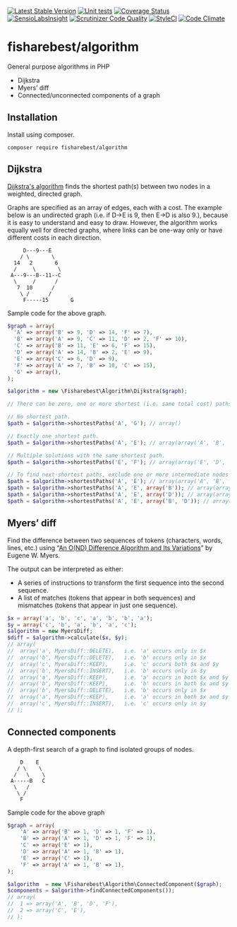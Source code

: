 [![Latest Stable Version](https://poser.pugx.org/fisharebest/algorithm/v/stable.svg)](https://packagist.org/packages/fisharebest/algorithm)
[![Unit tests](https://github.com/fisharebest/algorithm/actions/workflows/phpunit.yaml/badge.svg)](https://github.com/fisharebest/algorithm/actions/workflows/phpunit.yaml)
[![Coverage Status](https://coveralls.io/repos/fisharebest/algorithm/badge.svg?branch=main)](https://coveralls.io/r/fisharebest/algorithm?branch=main)
[![SensioLabsInsight](https://insight.symfony.com/projects/4997a2c6-fb22-433e-92c5-ae7285f1a5a0/mini.png)](https://insight.symfony.com/projects/4997a2c6-fb22-433e-92c5-ae7285f1a5a0)
[![Scrutinizer Code Quality](https://scrutinizer-ci.com/g/fisharebest/algorithm/badges/quality-score.png?b=main)](https://scrutinizer-ci.com/g/fisharebest/algorithm/?branch=main)
[![StyleCI](https://github.styleci.io/repos/30823747/shield)](https://github.styleci.io/repos/30823747)
[![Code Climate](https://codeclimate.com/github/fisharebest/algorithm/badges/gpa.svg)](https://codeclimate.com/github/fisharebest/algorithm)

# fisharebest/algorithm

General purpose algorithms in PHP

* Dijkstra
* Myers’ diff
* Connected/unconnected components of a graph

## Installation

Install using composer.

```
composer require fisharebest/algorithm
```


## Dijkstra

[Dijkstra's algorithm](https://en.wikipedia.org/wiki/Dijkstra%27s_algorithm) finds the
shortest path(s) between two nodes in a weighted, directed graph.

Graphs are specified as an array of edges, each with a cost.  The example below is
an undirected graph (i.e. if D→E is 9, then E→D is also 9.), because it is easy to
understand and easy to draw.  However, the algorithm works equally well for directed
graphs, where links can be one-way only or have different costs in each direction.
```
     D---9---E
    / \       \
  14   2       6
  /     \       \
 A---9---B--11--C
  \     /      /
   7  10      /
    \ /      /
     F-----15       G
```

Sample code for the above graph.

``` php
$graph = array(
  'A' => array('B' => 9, 'D' => 14, 'F' => 7),
  'B' => array('A' => 9, 'C' => 11, 'D' => 2, 'F' => 10),
  'C' => array('B' => 11, 'E' => 6, 'F' => 15),
  'D' => array('A' => 14, 'B' => 2, 'E' => 9),
  'E' => array('C' => 6, 'D' => 9),
  'F' => array('A' => 7, 'B' => 10, 'C' => 15),
  'G' => array(),
);

$algorithm = new \Fisharebest\Algorithm\Dijkstra($graph);

// There can be zero, one or more shortest (i.e. same total cost) paths.

// No shortest path.
$path = $algorithm->shortestPaths('A', 'G'); // array()

// Exactly one shortest path.
$path = $algorithm->shortestPaths('A', 'E'); // array(array('A', 'B', 'D', 'E'))

// Multiple solutions with the same shortest path.
$path = $algorithm->shortestPaths('E', 'F'); // array(array('E', 'D', 'B', 'F'), array('E', 'C', 'F'))

// To find next-shortest paths, exclude one or more intermediate nodes from the shortest path.
$path = $algorithm->shortestPaths('A', 'E'); // array(array('A', 'B', 'D', 'E'))
$path = $algorithm->shortestPaths('A', 'E', array('B')); // array(array('A', 'B', 'D', 'E'))
$path = $algorithm->shortestPaths('A', 'E', array('D')); // array(array('A', 'B', 'C', 'E'))
$path = $algorithm->shortestPaths('A', 'E', array('B', 'D')); // array(array('A', 'F', 'C', 'E'))
```

## Myers’ diff

Find the difference between two sequences of tokens (characters, words, lines, etc.) using
“[An O(ND) Difference Algorithm and Its Variations](http://citeseerx.ist.psu.edu/viewdoc/summary?doi=10.1.1.4.6927)”
by Eugene W. Myers.

The output can be interpreted as either:

* A series of instructions to transform the first sequence into the second sequence.
* A list of matches (tokens that appear in both sequences) and mismatches (tokens that appear in
just one sequence).

``` php
$x = array('a', 'b', 'c', 'a', 'b', 'b', 'a');
$y = array('c', 'b', 'a', 'b', 'a', 'c');
$algorithm = new MyersDiff;
$diff = $algorithm->calculate($x, $y);
// array(
//  array('a', MyersDiff::DELETE),   i.e. 'a' occurs only in $x
//  array('b', MyersDiff::DELETE),   i.e. 'b' occurs only in $x
//  array('c', MyersDiff::KEEP),     i.e. 'c' occurs both $x and $y
//  array('b', MyersDiff::INSERT),   i.e. 'b' occurs only in $y
//  array('a', MyersDiff::KEEP),     i.e. 'a' occurs in both $x and $y
//  array('b', MyersDiff::KEEP),     i.e. 'b' occurs in both $x and $y
//  array('b', MyersDiff::DELETE),   i.e. 'b' occurs only in $x
//  array('a', MyersDiff::KEEP),     i.e. 'a' occurs in both $x and $y
//  array('c', MyersDiff::INSERT),   i.e. 'c' occurs only in $y
// );
```
## Connected components

A depth-first search of a graph to find isolated groups of nodes.

```
    D    E
   / \    \
  /   \    \
 A-----B   C
  \   /
   \ /
    F
```

Sample code for the above graph

```php
$graph = array(
	'A' => array('B' => 1, 'D' => 1, 'F' => 1),
	'B' => array('A' => 1, 'D' => 1, 'F' => 1),
	'C' => array('E' => 1),
	'D' => array('A' => 1, 'B' => 1),
	'E' => array('C' => 1),
	'F' => array('A' => 1, 'B' => 1),
);

$algorithm  = new \Fisharebest\Algorithm\ConnectedComponent($graph);
$components = $algorithm->findConnectedComponents());
// array(
//  1 => array('A', 'B', 'D', 'F'),
//  2 => array('C', 'E'),
// );
```
